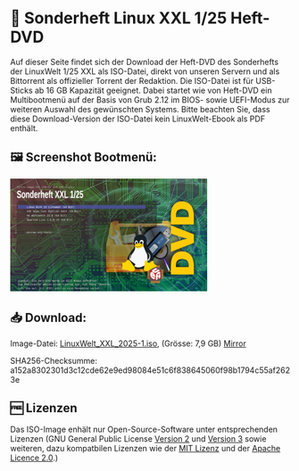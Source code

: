 # 💽 Sonderheft Linux XXL 1/25 Heft-DVD

Auf dieser Seite findet sich der Download der Heft-DVD des Sonderhefts der LinuxWelt 1/25 XXL als ISO-Datei, direkt von unseren Servern und als Bittorrent als offizieller Torrent der Redaktion. Die ISO-Datei ist für USB-Sticks ab 16 GB Kapazität geeignet. Dabei startet wie von Heft-DVD ein Multibootmenü auf der Basis von Grub 2.12 im BIOS- sowie UEFI-Modus zur weiteren Auswahl des gewünschten Systems. Bitte beachten Sie, dass diese Download-Version der ISO-Datei kein LinuxWelt-Ebook als PDF enthält.

## 🖼️ Screenshot Bootmenü:
<img src="https://raw.githubusercontent.com/LinuxWelt/LinuxWelt/main/docs/images/LinuxWelt_XXL_2025-1_menu.png" width="70%">

## 📥 Download:
Image-Datei: [LinuxWelt_XXL_2025-1.iso](https://torrent.code2decode.com/LinuxWelt_XXL_2025-1/LinuxWelt_XXL_2025-1.iso), (Grösse: 7,9 GB) [Mirror](https://torrent3.code2decode.com/LinuxWelt_XXL_2025-1/LinuxWelt_XXL_2025-1.iso) 

SHA256-Checksumme: a152a8302301d3c12cde62e9ed98084e51c6f838645060f98b1794c55af2623e

## 🆓 Lizenzen
Das ISO-Image enhält nur Open-Source-Software unter entsprechenden Lizenzen (GNU General Public License [Version 2](https://www.gnu.org/licenses/old-licenses/gpl-2.0.en.html) und [Version 3](https://www.gnu.org/licenses/gpl-3.0.en.html) sowie weiteren, dazu kompatbilen Lizenzen wie der [MIT Lizenz](https://opensource.org/licenses/MIT) und der [Apache Licence 2.0](https://www.apache.org/licenses/LICENSE-2.0).) 
